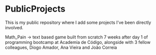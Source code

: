 # PublicProjects

This is my public repository where I add some projects I've been directly involved.

Math_Pain -> text based game built from scratch 7 weeks after day 1 of programming bootcamp at Academia de Código, alongside with 3 fellow colleagues, Diogo Amador, Ana Vieira and João Correia
